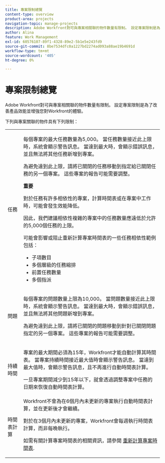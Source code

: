 ```yaml
---
title: 專案限制總覽
content-type: overview
product-area: projects
navigation-topic: manage-projects
description: Adobe Workfront對可與專案相關聯的物件數量有限制。 設定專案限制是為了改善產品效能並增強您對Workfront的體驗。
author: Alina
feature: Work Management
exl-id: 60576107-89f1-4328-89e2-5b1e5e243fd9
source-git-commit: 8be7534dfc0a1227bd2274ad093a88ae19b4691d
workflow-type: tm+mt
source-wordcount: '405'
ht-degree: 0%

---
```


# 專案限制總覽

Adobe Workfront對可與專案相關聯的物件數量有限制。 設定專案限制是為了改善產品效能並增強您對Workfront的體驗。

下列與專案關聯的物件具有下列限制：

<table style="table-layout:auto"> 
 <col> 
 <col> 
 <tbody> 
  <tr> 
   <td role="rowheader"><p>任務</p></td> 
   <td>  <p>每個專案的最大任務數量為5,000。 當任務數量接近此上限時，系統會顯示警告訊息。 當達到最大時，會顯示錯誤訊息，並且無法將其他任務新增到專案。</p> <p>為避免達到此上限，請將已關閉的任務移動到指定給已關閉任務的另一個專案。 這些專案的報告可能需要調整。</p>

<b>重要</b>

對於任務有許多相依性的專案，計算時間表或在專案中工作時，可能會發生效能降低。

因此，我們建議相依性複雜的專案中的任務數量應遠低於允許的5,000個任務的上限。

可能會影響或阻止重新計算專案時間表的一些任務相依性範例包括：

<ul><li>子項數目</li>
   <li>多個層級的任務縮排</li>
   <li>前置任務數量</li>
   <li>多個指派</li>
   </ul>
   </td> 
  </tr> 
  <tr> 
   <td role="rowheader"><p>問題</p></td> 
   <td>  <p>每個專案的問題數量上限為10,000。 當問題數量接近此上限時，系統會顯示警告訊息。 當達到最大時，會顯示錯誤訊息，並且無法將其他問題新增到專案。</p> <p>為避免達到此上限，請將已關閉的問題移動到針對已關閉問題指定的另一個專案。 這些專案的報告可能需要調整。</p> </td> 
  </tr> 
  <tr> 
   <td role="rowheader"><p>持續時間</p></td> 
   <td> <p>專案的最大期間必須為15年，Workfront才能自動計算其時間表。 當專案持續時間接近最大值時會顯示警告訊息。 當達到最大值時，會顯示警告訊息，且不再進行自動時間表計算。</p> <p>一旦專案期間減少到15年以下，就會透過調整專案中任務的日期來恢復自動時間表計算。</p> </td> 
  </tr> 
  <tr> 
   <td role="rowheader"><p>時間表計算</p></td> 
   <td>Workfront不會為在6個月內未更新的專案執行自動時間表計算，並在更新後才會繼續。<p>對於在3個月內未更新的專案，Workfront會每週執行時間表計算，而非每晚執行。</p><p>如需有關計算專案時間表的相關資訊，請參閱 <a href="../../../manage-work/projects/manage-projects/recalculate-project-timeline.md" class="MCXref xref">重新計算專案時間表</a>. </p></td> 
  </tr> 
 </tbody> 
</table>

<!-- Notes from the table: 
     <p>For tasks limits: (This is NOT TRUE , but the PMs always wanted this to stay the way it is because they don't want customers creating projects bigger than this.)</p>
    <p>For issue limits: (this is true only for some clusters; according to Anna A., some clusters are set to a million.)</p>
    -->